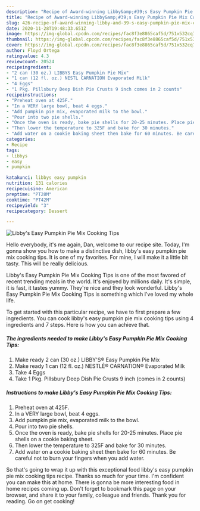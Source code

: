 ```yaml
---
description: "Recipe of Award-winning Libby&amp;#39;s Easy Pumpkin Pie Mix Cooking Tips"
title: "Recipe of Award-winning Libby&amp;#39;s Easy Pumpkin Pie Mix Cooking Tips"
slug: 426-recipe-of-award-winning-libby-and-39-s-easy-pumpkin-pie-mix-cooking-tips
date: 2020-11-28T19:48:33.651Z
image: https://img-global.cpcdn.com/recipes/fac8f3e8865caf5d/751x532cq70/libbys-easy-pumpkin-pie-mix-cooking-tips-recipe-main-photo.jpg
thumbnail: https://img-global.cpcdn.com/recipes/fac8f3e8865caf5d/751x532cq70/libbys-easy-pumpkin-pie-mix-cooking-tips-recipe-main-photo.jpg
cover: https://img-global.cpcdn.com/recipes/fac8f3e8865caf5d/751x532cq70/libbys-easy-pumpkin-pie-mix-cooking-tips-recipe-main-photo.jpg
author: Floyd Ortega
ratingvalue: 4.3
reviewcount: 20524
recipeingredient:
- "2 can (30 oz.) LIBBYS Easy Pumpkin Pie Mix"
- "1 can (12 fl. oz.) NESTL CARNATION Evaporated Milk"
- "4 Eggs"
- "1 Pkg. Pillsbury Deep Dish Pie Crusts 9 inch comes in 2 counts"
recipeinstructions:
- "Preheat oven at 425F."
- "In a VERY large bowl, beat 4 eggs."
- "Add pumpkin pie mix, evaporated milk to the bowl."
- "Pour into two pie shells."
- "Once the oven is ready, bake pie shells for 20-25 minutes. Place pie shells on a cookie baking sheet."
- "Then lower the temperature to 325F and bake for 30 minutes."
- "Add water on a cookie baking sheet then bake for 60 minutes. Be careful not to burn your fingers when you add water."
categories:
- Recipe
tags:
- libbys
- easy
- pumpkin

katakunci: libbys easy pumpkin 
nutrition: 131 calories
recipecuisine: American
preptime: "PT28M"
cooktime: "PT42M"
recipeyield: "3"
recipecategory: Dessert

---
```



![Libby&#39;s Easy Pumpkin Pie Mix Cooking Tips](https://img-global.cpcdn.com/recipes/fac8f3e8865caf5d/751x532cq70/libbys-easy-pumpkin-pie-mix-cooking-tips-recipe-main-photo.jpg)

Hello everybody, it's me again, Dan, welcome to our recipe site. Today, I'm gonna show you how to make a distinctive dish, libby&#39;s easy pumpkin pie mix cooking tips. It is one of my favorites. For mine, I will make it a little bit tasty. This will be really delicious.



Libby&#39;s Easy Pumpkin Pie Mix Cooking Tips is one of the most favored of recent trending meals in the world. It's enjoyed by millions daily. It's simple, it is fast, it tastes yummy. They're nice and they look wonderful. Libby&#39;s Easy Pumpkin Pie Mix Cooking Tips is something which I've loved my whole life.


To get started with this particular recipe, we have to first prepare a few ingredients. You can cook libby&#39;s easy pumpkin pie mix cooking tips using 4 ingredients and 7 steps. Here is how you can achieve that.

<!--inarticleads1-->

##### The ingredients needed to make Libby&#39;s Easy Pumpkin Pie Mix Cooking Tips:

1. Make ready 2 can (30 oz.) LIBBY&#39;S® Easy Pumpkin Pie Mix
1. Make ready 1 can (12 fl. oz.) NESTLÉ® CARNATION® Evaporated Milk
1. Take 4 Eggs
1. Take 1 Pkg. Pillsbury Deep Dish Pie Crusts 9 inch (comes in 2 counts)




<!--inarticleads2-->

##### Instructions to make Libby&#39;s Easy Pumpkin Pie Mix Cooking Tips:

1. Preheat oven at 425F.
1. In a VERY large bowl, beat 4 eggs.
1. Add pumpkin pie mix, evaporated milk to the bowl.
1. Pour into two pie shells.
1. Once the oven is ready, bake pie shells for 20-25 minutes. Place pie shells on a cookie baking sheet.
1. Then lower the temperature to 325F and bake for 30 minutes.
1. Add water on a cookie baking sheet then bake for 60 minutes. Be careful not to burn your fingers when you add water.




So that's going to wrap it up with this exceptional food libby&#39;s easy pumpkin pie mix cooking tips recipe. Thanks so much for your time. I'm confident you can make this at home. There is gonna be more interesting food in home recipes coming up. Don't forget to bookmark this page on your browser, and share it to your family, colleague and friends. Thank you for reading. Go on get cooking!
